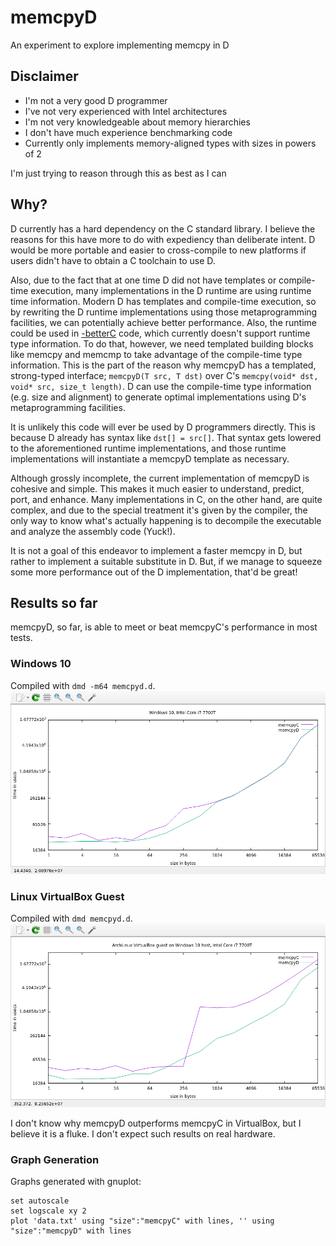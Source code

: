 # memcpyD
An experiment to explore implementing memcpy in D

## Disclaimer
* I'm not a very good D programmer
* I've not very experienced with Intel architectures
* I'm not very knowledgeable about memory hierarchies
* I don't have much experience benchmarking code
* Currently only implements memory-aligned types with sizes in powers of 2

I'm just trying to reason through this as best as I can

## Why?
D currently has a hard dependency on the C standard library.  I believe the reasons for this have more to do with expediency than deliberate intent.  D would be more portable and easier to cross-compile to new platforms if users didn't have to obtain a C toolchain to use D.

Also, due to the fact that at one time D did not have templates or compile-time execution, many implementations in the D runtime are using runtime time information.  Modern D has templates and compile-time execution, so by rewriting the D runtime implementations using those metaprogramming facilities, we can potentially achieve better performance.  Also, the runtime could be used in [-betterC](https://dlang.org/spec/betterc.html) code, which currently doesn't support runtime type information.  To do that, however, we need templated building blocks like memcpy and memcmp to take advantage of the compile-time type information.  This is the part of the reason why memcpyD has a templated, strong-typed interface; `memcpyD(T src, T dst)` over C's `memcpy(void* dst, void* src, size_t length)`.  D can use the compile-time type information (e.g. size and alignment) to generate optimal implementations using D's metaprogramming facilities.

It is unlikely this code will ever be used by D programmers directly.  This is because D already has syntax like `dst[] = src[]`.  That syntax gets lowered to the aforementioned runtime implementations, and those runtime implementations will instantiate a memcpyD template as necessary.

Although grossly incomplete, the current implementation of memcpyD is cohesive and simple.  This makes it much easier to understand, predict, port, and enhance.  Many implementations in C, on the other hand, are quite complex, and due to the special treatment it's given by the compiler, the only way to know what's actually happening is to decompile the executable and analyze the assembly code (Yuck!).

It is not a goal of this endeavor to implement a faster memcpy in D, but rather to implement a suitable substitute in D.  But, if we manage to squeeze some more performance out of the D implementation, that'd be great!

## Results so far

memcpyD, so far, is able to meet or beat memcpyC's performance in most tests.

### Windows 10
Compiled with `dmd -m64 memcpyd.d`.
![](https://raw.githubusercontent.com/JinShil/memcpyD/master/images/win10.png)


### Linux VirtualBox Guest
Compiled with `dmd memcpyd.d`.
![](https://raw.githubusercontent.com/JinShil/memcpyD/master/images/linux.png)

I don't know why memcpyD outperforms memcpyC in VirtualBox, but I believe it is a fluke.  I don't expect such results on real hardware.


### Graph Generation
Graphs generated with gnuplot:
```
set autoscale
set logscale xy 2
plot 'data.txt' using "size":"memcpyC" with lines, '' using "size":"memcpyD" with lines
```